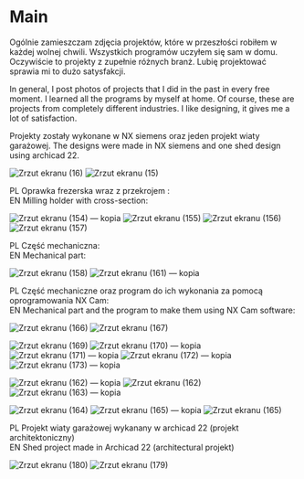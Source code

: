 # Main


Ogólnie zamieszczam zdjęcia projektów, które w przeszłości robiłem w każdej wolnej chwili. Wszystkich programów uczyłem się sam w domu. 
Oczywiście to projekty z zupełnie różnych branż.
Lubię projektować sprawia mi to dużo satysfakcji. 

In general, I post photos of projects that I did in the past in every free moment. I learned all the programs by myself at home.
Of course, these are projects from completely different industries.
I like designing, it gives me a lot of satisfaction.

Projekty zostały wykonane w NX siemens oraz jeden projekt wiaty garażowej. 
The designs were made in NX siemens and one shed design using archicad 22.

![Zrzut ekranu (16)](https://user-images.githubusercontent.com/130925883/234099081-01590a41-a1f2-4207-9d69-937996555e36.png)
![Zrzut ekranu (15)](https://user-images.githubusercontent.com/130925883/234099259-52de49ca-2a8e-48f2-a6a6-49f0dfb4ae17.png)


PL  Oprawka frezerska wraz z przekrojem : <br>
EN  Milling holder with cross-section:

![Zrzut ekranu (154) — kopia](https://user-images.githubusercontent.com/130925883/236225678-ff96253a-11bf-4b6d-a955-7e9c48ccf792.png)
![Zrzut ekranu (155)](https://user-images.githubusercontent.com/130925883/236225683-503df7e0-71c8-4fc1-9386-f94540b0ee03.png)
![Zrzut ekranu (156)](https://user-images.githubusercontent.com/130925883/236225686-7625e6a6-78d8-4624-90cd-02ba5fe009e4.png)
![Zrzut ekranu (157)](https://user-images.githubusercontent.com/130925883/236225690-333bcff7-d004-499e-8e72-a2380bf11a9c.png)

PL  Część mechaniczna:<br>
EN  Mechanical part:

![Zrzut ekranu (158)](https://user-images.githubusercontent.com/130925883/236225696-2ee87934-c803-4e98-a792-9bcd04c371c8.png)
![Zrzut ekranu (161) — kopia](https://user-images.githubusercontent.com/130925883/236226252-76288543-28cf-4ff5-9bb4-0bb020a27297.png)

PL  Część mechaniczne oraz program do ich wykonania za pomocą oprogramowania NX Cam:<br>
EN  Mechanical part and the program to make them using NX Cam software:

![Zrzut ekranu (166)](https://user-images.githubusercontent.com/130925883/236226178-44c797e3-115e-49e3-9fa5-d588545a73cb.png)
![Zrzut ekranu (167)](https://user-images.githubusercontent.com/130925883/236226195-18db5c5f-df64-4433-88a8-e9f3f39dda2b.png)

![Zrzut ekranu (169)](https://user-images.githubusercontent.com/130925883/236226207-afa80a5d-ed3d-4d67-abbc-dbee838f35a1.png)
![Zrzut ekranu (170) — kopia](https://user-images.githubusercontent.com/130925883/236226213-ffc9ce0d-5e01-4bc3-83aa-81e6577fe0e1.png)
![Zrzut ekranu (171) — kopia](https://user-images.githubusercontent.com/130925883/236226219-b3fe9177-761b-4aea-b81e-e2886d7ff134.png)
![Zrzut ekranu (172) — kopia](https://user-images.githubusercontent.com/130925883/236226225-25ae17eb-e8c5-4755-a5d7-8de5f72249c8.png)
![Zrzut ekranu (173) — kopia](https://user-images.githubusercontent.com/130925883/236226231-24e6f291-7009-48a6-af5e-4db1937ccb61.png)

![Zrzut ekranu (162) — kopia](https://user-images.githubusercontent.com/130925883/236226258-dfbd4ffd-cc2e-440e-848e-563177104ee7.png)
![Zrzut ekranu (162)](https://user-images.githubusercontent.com/130925883/236226266-09083dd6-f0bd-4fe5-98b6-b399022c3998.png)
![Zrzut ekranu (163) — kopia](https://user-images.githubusercontent.com/130925883/236226276-16f6c71d-01ec-4bc3-bc2c-7e2672586b68.png)

![Zrzut ekranu (164)](https://user-images.githubusercontent.com/130925883/236226286-8589e300-b44a-421a-bbed-0af8c92a01ae.png)
![Zrzut ekranu (165) — kopia](https://user-images.githubusercontent.com/130925883/236226293-4a95d8eb-63cf-48c1-9655-ce98873ae526.png)
![Zrzut ekranu (165)](https://user-images.githubusercontent.com/130925883/236226298-94f0d1eb-7f22-4557-8ffd-c38e50e28cf1.png)

PL Projekt wiaty garażowej wykanany w archicad 22 (projekt architektoniczny) <br>
EN Shed project made in Archicad 22 (architectural projekt)

![Zrzut ekranu (180)](https://user-images.githubusercontent.com/130925883/236226455-ba2588a6-ce6f-4733-9eb5-8435e360a61d.png)
![Zrzut ekranu (179)](https://user-images.githubusercontent.com/130925883/236226465-7aaf3524-de75-4064-9f76-47e1c29d9238.png)


